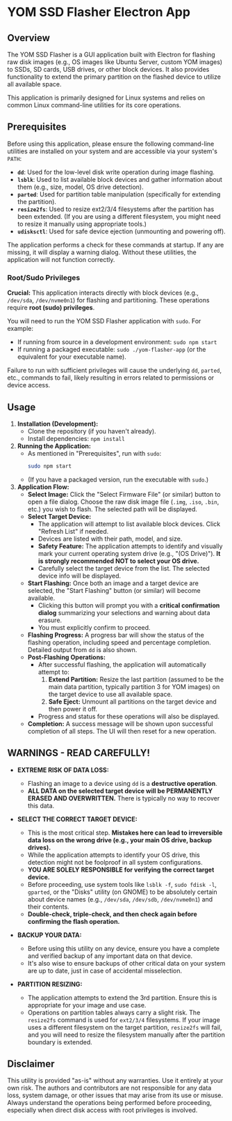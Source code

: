 # YOM SSD Flasher Electron App

## Overview

The YOM SSD Flasher is a GUI application built with Electron for flashing raw disk images (e.g., OS images like Ubuntu Server, custom YOM images) to SSDs, SD cards, USB drives, or other block devices. It also provides functionality to extend the primary partition on the flashed device to utilize all available space.

This application is primarily designed for Linux systems and relies on common Linux command-line utilities for its core operations.

## Prerequisites

Before using this application, please ensure the following command-line utilities are installed on your system and are accessible via your system's `PATH`:

*   **`dd`**: Used for the low-level disk write operation during image flashing.
*   **`lsblk`**: Used to list available block devices and gather information about them (e.g., size, model, OS drive detection).
*   **`parted`**: Used for partition table manipulation (specifically for extending the partition).
*   **`resize2fs`**: Used to resize ext2/3/4 filesystems after the partition has been extended. (If you are using a different filesystem, you might need to resize it manually using appropriate tools.)
*   **`udisksctl`**: Used for safe device ejection (unmounting and powering off).

The application performs a check for these commands at startup. If any are missing, it will display a warning dialog. Without these utilities, the application will not function correctly.

### Root/Sudo Privileges

**Crucial:** This application interacts directly with block devices (e.g., `/dev/sda`, `/dev/nvme0n1`) for flashing and partitioning. These operations require **root (sudo) privileges**.

You will need to run the YOM SSD Flasher application with `sudo`. For example:
*   If running from source in a development environment: `sudo npm start`
*   If running a packaged executable: `sudo ./yom-flasher-app` (or the equivalent for your executable name).

Failure to run with sufficient privileges will cause the underlying `dd`, `parted`, etc., commands to fail, likely resulting in errors related to permissions or device access.

## Usage

1.  **Installation (Development):**
    *   Clone the repository (if you haven't already).
    *   Install dependencies: `npm install`
2.  **Running the Application:**
    *   As mentioned in "Prerequisites", run with `sudo`:
        ```bash
        sudo npm start
        ```
    *   (If you have a packaged version, run the executable with `sudo`.)
3.  **Application Flow:**
    *   **Select Image:** Click the "Select Firmware File" (or similar) button to open a file dialog. Choose the raw disk image file (`.img`, `.iso`, `.bin`, etc.) you wish to flash. The selected path will be displayed.
    *   **Select Target Device:**
        *   The application will attempt to list available block devices. Click "Refresh List" if needed.
        *   Devices are listed with their path, model, and size.
        *   **Safety Feature:** The application attempts to identify and visually mark your current operating system drive (e.g., "(OS Drive)"). **It is strongly recommended NOT to select your OS drive.**
        *   Carefully select the target device from the list. The selected device info will be displayed.
    *   **Start Flashing:** Once both an image and a target device are selected, the "Start Flashing" button (or similar) will become available.
        *   Clicking this button will prompt you with a **critical confirmation dialog** summarizing your selections and warning about data erasure.
        *   You must explicitly confirm to proceed.
    *   **Flashing Progress:** A progress bar will show the status of the flashing operation, including speed and percentage completion. Detailed output from `dd` is also shown.
    *   **Post-Flashing Operations:**
        *   After successful flashing, the application will automatically attempt to:
            1.  **Extend Partition:** Resize the last partition (assumed to be the main data partition, typically partition 3 for YOM images) on the target device to use all available space.
            2.  **Safe Eject:** Unmount all partitions on the target device and then power it off.
        *   Progress and status for these operations will also be displayed.
    *   **Completion:** A success message will be shown upon successful completion of all steps. The UI will then reset for a new operation.

## WARNINGS - READ CAREFULLY!

*   **EXTREME RISK OF DATA LOSS:**
    *   Flashing an image to a device using `dd` is a **destructive operation**.
    *   **ALL DATA on the selected target device will be PERMANENTLY ERASED AND OVERWRITTEN.** There is typically no way to recover this data.

*   **SELECT THE CORRECT TARGET DEVICE:**
    *   This is the most critical step. **Mistakes here can lead to irreversible data loss on the wrong drive (e.g., your main OS drive, backup drives).**
    *   While the application attempts to identify your OS drive, this detection might not be foolproof in all system configurations.
    *   **YOU ARE SOLELY RESPONSIBLE for verifying the correct target device.**
    *   Before proceeding, use system tools like `lsblk -f`, `sudo fdisk -l`, `gparted`, or the "Disks" utility (on GNOME) to be absolutely certain about device names (e.g., `/dev/sda`, `/dev/sdb`, `/dev/nvme0n1`) and their contents.
    *   **Double-check, triple-check, and then check again before confirming the flash operation.**

*   **BACKUP YOUR DATA:**
    *   Before using this utility on any device, ensure you have a complete and verified backup of any important data on that device.
    *   It's also wise to ensure backups of other critical data on your system are up to date, just in case of accidental misselection.

*   **PARTITION RESIZING:**
    *   The application attempts to extend the 3rd partition. Ensure this is appropriate for your image and use case.
    *   Operations on partition tables always carry a slight risk. The `resize2fs` command is used for `ext2/3/4` filesystems. If your image uses a different filesystem on the target partition, `resize2fs` will fail, and you will need to resize the filesystem manually after the partition boundary is extended.

## Disclaimer

This utility is provided "as-is" without any warranties. Use it entirely at your own risk. The authors and contributors are not responsible for any data loss, system damage, or other issues that may arise from its use or misuse. Always understand the operations being performed before proceeding, especially when direct disk access with root privileges is involved.
